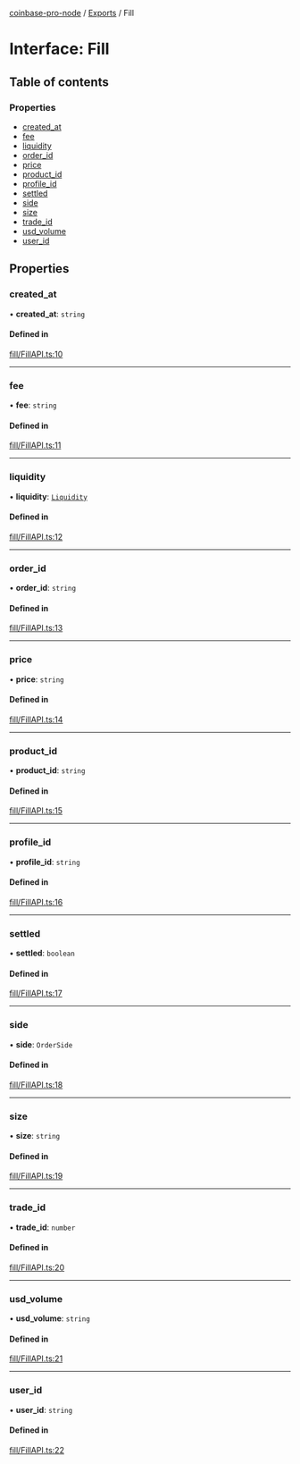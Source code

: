 [coinbase-pro-node](../README.md) / [Exports](../modules.md) / Fill

# Interface: Fill

## Table of contents

### Properties

- [created_at](Fill.md#created_at)
- [fee](Fill.md#fee)
- [liquidity](Fill.md#liquidity)
- [order_id](Fill.md#order_id)
- [price](Fill.md#price)
- [product_id](Fill.md#product_id)
- [profile_id](Fill.md#profile_id)
- [settled](Fill.md#settled)
- [side](Fill.md#side)
- [size](Fill.md#size)
- [trade_id](Fill.md#trade_id)
- [usd_volume](Fill.md#usd_volume)
- [user_id](Fill.md#user_id)

## Properties

### created_at

• **created_at**: `string`

#### Defined in

[fill/FillAPI.ts:10](https://github.com/bennycode/coinbase-pro-node/blob/7770f03/src/fill/FillAPI.ts#L10)

---

### fee

• **fee**: `string`

#### Defined in

[fill/FillAPI.ts:11](https://github.com/bennycode/coinbase-pro-node/blob/7770f03/src/fill/FillAPI.ts#L11)

---

### liquidity

• **liquidity**: [`Liquidity`](../enums/Liquidity.md)

#### Defined in

[fill/FillAPI.ts:12](https://github.com/bennycode/coinbase-pro-node/blob/7770f03/src/fill/FillAPI.ts#L12)

---

### order_id

• **order_id**: `string`

#### Defined in

[fill/FillAPI.ts:13](https://github.com/bennycode/coinbase-pro-node/blob/7770f03/src/fill/FillAPI.ts#L13)

---

### price

• **price**: `string`

#### Defined in

[fill/FillAPI.ts:14](https://github.com/bennycode/coinbase-pro-node/blob/7770f03/src/fill/FillAPI.ts#L14)

---

### product_id

• **product_id**: `string`

#### Defined in

[fill/FillAPI.ts:15](https://github.com/bennycode/coinbase-pro-node/blob/7770f03/src/fill/FillAPI.ts#L15)

---

### profile_id

• **profile_id**: `string`

#### Defined in

[fill/FillAPI.ts:16](https://github.com/bennycode/coinbase-pro-node/blob/7770f03/src/fill/FillAPI.ts#L16)

---

### settled

• **settled**: `boolean`

#### Defined in

[fill/FillAPI.ts:17](https://github.com/bennycode/coinbase-pro-node/blob/7770f03/src/fill/FillAPI.ts#L17)

---

### side

• **side**: `OrderSide`

#### Defined in

[fill/FillAPI.ts:18](https://github.com/bennycode/coinbase-pro-node/blob/7770f03/src/fill/FillAPI.ts#L18)

---

### size

• **size**: `string`

#### Defined in

[fill/FillAPI.ts:19](https://github.com/bennycode/coinbase-pro-node/blob/7770f03/src/fill/FillAPI.ts#L19)

---

### trade_id

• **trade_id**: `number`

#### Defined in

[fill/FillAPI.ts:20](https://github.com/bennycode/coinbase-pro-node/blob/7770f03/src/fill/FillAPI.ts#L20)

---

### usd_volume

• **usd_volume**: `string`

#### Defined in

[fill/FillAPI.ts:21](https://github.com/bennycode/coinbase-pro-node/blob/7770f03/src/fill/FillAPI.ts#L21)

---

### user_id

• **user_id**: `string`

#### Defined in

[fill/FillAPI.ts:22](https://github.com/bennycode/coinbase-pro-node/blob/7770f03/src/fill/FillAPI.ts#L22)
